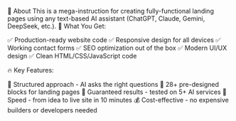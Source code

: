 📖 About
This is a mega-instruction for creating fully-functional landing pages using any text-based AI assistant (ChatGPT, Claude, Gemini, DeepSeek, etc.).
🎯 What You Get:

✅ Production-ready website code
✅ Responsive design for all devices
✅ Working contact forms
✅ SEO optimization out of the box
✅ Modern UI/UX design
✅ Clean HTML/CSS/JavaScript code

🔥 Key Features:

📐 Structured approach - AI asks the right questions
🎨 28+ pre-designed blocks for landing pages
🎯 Guaranteed results - tested on 5+ AI services
🚀 Speed - from idea to live site in 10 minutes
💰 Cost-effective - no expensive builders or developers needed
